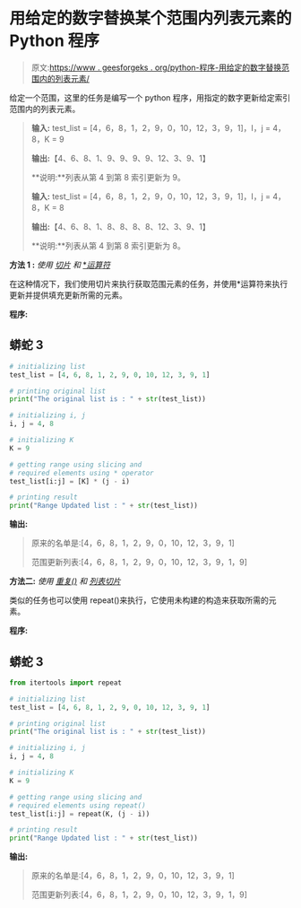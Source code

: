 # 用给定的数字替换某个范围内列表元素的 Python 程序

> 原文:[https://www . geesforgeks . org/python-程序-用给定的数字替换范围内的列表元素/](https://www.geeksforgeeks.org/python-program-to-replace-list-elements-within-a-range-with-a-given-number/)

给定一个范围，这里的任务是编写一个 python 程序，用指定的数字更新给定索引范围内的列表元素。

> **输入:** test_list = [4，6，8，1，2，9，0，10，12，3，9，1]，I，j = 4，8，K = 9
> 
> **输出:**【4、6、8、1、9、9、9、9、12、3、9、1】
> 
> **说明:**列表从第 4 到第 8 索引更新为 9。
> 
> **输入:** test_list = [4，6，8，1，2，9，0，10，12，3，9，1]，I，j = 4，8，K = 8
> 
> **输出:**【4、6、8、1、8、8、8、8、12、3、9、1】
> 
> **说明:**列表从第 4 到第 8 索引更新为 8。

**方法 1 :** *使用* [*切片*](https://www.geeksforgeeks.org/python-list-comprehension-and-slicing/) *和* [**运算符*](https://www.geeksforgeeks.org/python-operators/)

在这种情况下，我们使用切片来执行获取范围元素的任务，并使用*运算符来执行更新并提供填充更新所需的元素。

**程序:**

## 蟒蛇 3

```py
# initializing list
test_list = [4, 6, 8, 1, 2, 9, 0, 10, 12, 3, 9, 1]

# printing original list
print("The original list is : " + str(test_list))

# initializing i, j
i, j = 4, 8

# initializing K
K = 9

# getting range using slicing and
# required elements using * operator
test_list[i:j] = [K] * (j - i)

# printing result
print("Range Updated list : " + str(test_list))
```

**输出:**

> 原来的名单是:[4，6，8，1，2，9，0，10，12，3，9，1]
> 
> 范围更新列表:[4，6，8，1，2，9，0，10，12，3，9，1，9]

**方法二:** *使用* [*重复()*](https://www.geeksforgeeks.org/python-itertools-repeat/) *和* [*列表切片*](https://www.geeksforgeeks.org/python-list-comprehension-and-slicing/)

类似的任务也可以使用 repeat()来执行，它使用未构建的构造来获取所需的元素。

**程序:**

## 蟒蛇 3

```py
from itertools import repeat

# initializing list
test_list = [4, 6, 8, 1, 2, 9, 0, 10, 12, 3, 9, 1]

# printing original list
print("The original list is : " + str(test_list))

# initializing i, j
i, j = 4, 8

# initializing K
K = 9

# getting range using slicing and
# required elements using repeat()
test_list[i:j] = repeat(K, (j - i))

# printing result
print("Range Updated list : " + str(test_list))
```

**输出:**

> 原来的名单是:[4，6，8，1，2，9，0，10，12，3，9，1]
> 
> 范围更新列表:[4，6，8，1，2，9，0，10，12，3，9，1，9]